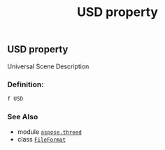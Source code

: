 ﻿---
title: USD property
second_title: Aspose.3D for Python via .NET API References
description: 
type: docs
weight: 490
url: /python-net/aspose.threed/fileformat/usd/
is_root: false
---

## USD property


Universal Scene Description
### Definition:
```python
f USD 
```

### See Also
* module [`aspose.threed`](../../)
* class [`FileFormat`](/3d/python-net/aspose.threed/fileformat)
